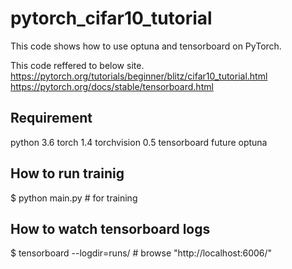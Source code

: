 # pytorch_cifar10_tutorial

This code shows how to use optuna and tensorboard on PyTorch.

This code reffered to below site.
https://pytorch.org/tutorials/beginner/blitz/cifar10_tutorial.html
https://pytorch.org/docs/stable/tensorboard.html

## Requirement
python 3.6
torch 1.4
torchvision 0.5
tensorboard
future
optuna

## How to run trainig
$ python main.py # for training

## How to watch tensorboard logs
$ tensorboard --logdir=runs/ # browse "http://localhost:6006/"
